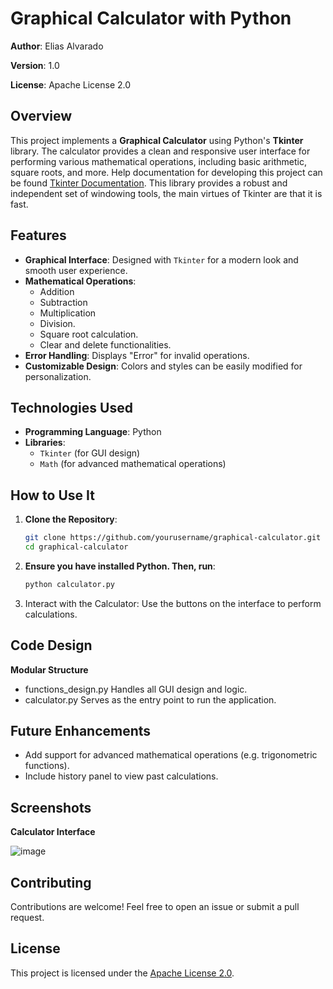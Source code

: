 # Graphical Calculator with Python

**Author**: Elias Alvarado

**Version**: 1.0

**License**: Apache License 2.0

## Overview
This project implements a **Graphical Calculator** using Python's **Tkinter** library. The calculator provides a clean and responsive user interface for performing various mathematical operations, including basic arithmetic, square roots, and more. Help documentation for developing this project can be found [Tkinter Documentation](https://docs.python.org/3/library/tk.html). This library provides a robust and independent set of windowing tools, the main virtues of Tkinter are that it is fast.

## Features
- **Graphical Interface**: Designed with `Tkinter` for a modern look and smooth user experience.  
- **Mathematical Operations**:  
  - Addition
  - Subtraction
  - Multiplication
  - Division.  
  - Square root calculation.  
  - Clear and delete functionalities.  
- **Error Handling**: Displays "Error" for invalid operations.  
- **Customizable Design**: Colors and styles can be easily modified for personalization.  

## Technologies Used  

- **Programming Language**: Python  
- **Libraries**:  
  - `Tkinter` (for GUI design)  
  - `Math` (for advanced mathematical operations)
 

## How to Use It

1. **Clone the Repository**:  
   ```bash  
   git clone https://github.com/yourusername/graphical-calculator.git  
   cd graphical-calculator
2. **Ensure you have installed Python. Then, run**:
    ```bash  
   python calculator.py
3. Interact with the Calculator:
   Use the buttons on the interface to perform calculations.

## Code Design
**Modular Structure**

- functions_design.py Handles all GUI design and logic.
- calculator.py Serves as the entry point to run the application.

## Future Enhancements

-  Add support for advanced mathematical operations (e.g. trigonometric functions).
-  Include history panel to view past calculations.

## Screenshots

**Calculator Interface**

![image](https://github.com/user-attachments/assets/0e7c6e5c-d42a-43dd-9899-0b01cb72570a)

## Contributing

Contributions are welcome! Feel free to open an issue or submit a pull request.
     
## License  

This project is licensed under the [Apache License 2.0](LICENSE).



 
